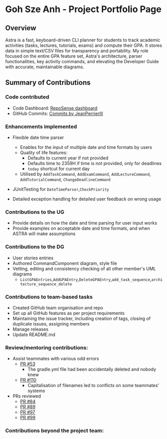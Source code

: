 # Goh Sze Anh - Project Portfolio Page

## Overview

Astra is a fast, keyboard-driven CLI planner for students to track academic activities (tasks, lectures, tutorials, exams) and compute their GPA. It stores data in simple text/CSV files for transparency and portability. My role focused on the entire GPA feature set, Astra's architecture, parser functionalities, key activity commands, and elevating the Developer Guide with accurate, maintainable diagrams.

## Summary of Contributions

### Code contributed
- Code Dashboard: [RepoSense dashboard](https://nus-cs2113-ay2526s1.github.io/tp-dashboard/?search=jeanperrieriii&breakdown=true)
- GitHub Commits: [Commits by JeanPerrierIII](https://github.com/AY2526S1-CS2113-W12-1/tp/commits/master/?author=JeanPerrierIII)

### Enhancements implemented


- Flexible date time parser
  - Enables for the input of multiple date and time formats by users
  - Quality of life features:
    - Defaults to current year if not provided
    - Defaults time to 2359H if time is not provided, only for deadlines
    - `today` shortcut for current day
  - Utilised by `AddTaskCommand`, `AddExamCommand`, `AddLectureCommand`, `AddTutorialCommand`, `ChangeDeadlineCommand`
- JUnitTesting for `DateTimeParser`,`CheckPriority`

- Detailed exception handling for detailed user feedback on wrong usage


### Contributions to the UG

- Provide details on how the date and time parsing for user input works
- Provide examples on acceptable date and time formats, and when ASTRA will make assumptions

### Contributions to the DG

- User stories entries
- Authored CommandComponent diagram, style file
- Vetting, editing and consistency checking of all other member's UML diagrams
  - `ListGPAEntries`,`AddGPAEntry`,`DeleteGPAEntry`,`add_task_sequence`,`architecture_sequence_delete`

### Contributions to team-based tasks

- Created GitHub team organisation and repo
- Set up all GitHub features as per project requirements
- Maintaining the issue tracker, including creation of tags, closing of duplicate issues, assigning members
- Manage releases
- Update README.md

### Review/mentoring contributions:

- Assist teammates with various odd errors
  - [PR #53](https://github.com/AY2526S1-CS2113-W12-1/tp/pull/53)
    - The gradle.yml file had been accidentally deleted and nobody knew
  - [PR #110](https://github.com/AY2526S1-CS2113-W12-1/tp/pull/110)
    - Capitalisation of filenames led to conflicts on some teammates' systems
- PRs reviewed
  - [PR #84](https://github.com/AY2526S1-CS2113-W12-1/tp/pull/84)
  - [PR #89](https://github.com/AY2526S1-CS2113-W12-1/tp/pull/89)
  - [PR #97](https://github.com/AY2526S1-CS2113-W12-1/tp/pull/97) 
  - [PR #99](https://github.com/AY2526S1-CS2113-W12-1/tp/pull/99)

### Contributions beyond the project team: